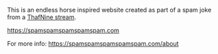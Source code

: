 This is an endless horse inspired website created as part of a spam joke from a [ThafNine stream](https://youtu.be/A6QiA3O7vEM).

https://spamspamspamspamspam.com

For more info: https://spamspamspamspamspam.com/about
